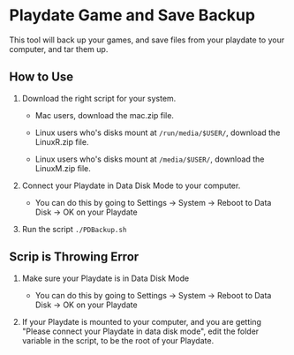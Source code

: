 # Playdate Game and Save Backup

This tool will back up your games, and save files from your playdate to your computer, and tar them up.

## How to Use

1. Download the right script for your system.

	- Mac users, download the mac.zip file.
	
	- Linux users who's disks mount at `/run/media/$USER/`, download the LinuxR.zip file.
	
	- Linux users who's disks mount at `/media/$USER/`, download the LinuxM.zip file.

2. Connect your Playdate in Data Disk Mode to your computer.

	- You can do this by going to Settings -> System -> Reboot to Data Disk -> OK on your Playdate
	
3. Run the script `./PDBackup.sh`

## Scrip is Throwing Error

1. Make sure your Playdate is in Data Disk Mode

	- You can do this by going to Settings -> System -> Reboot to Data Disk -> OK on your Playdate
	
2. If your Playdate is mounted to your computer, and you are getting "Please connect your Playdate in data disk mode", edit the folder variable in the script, to be the root of your Playdate.